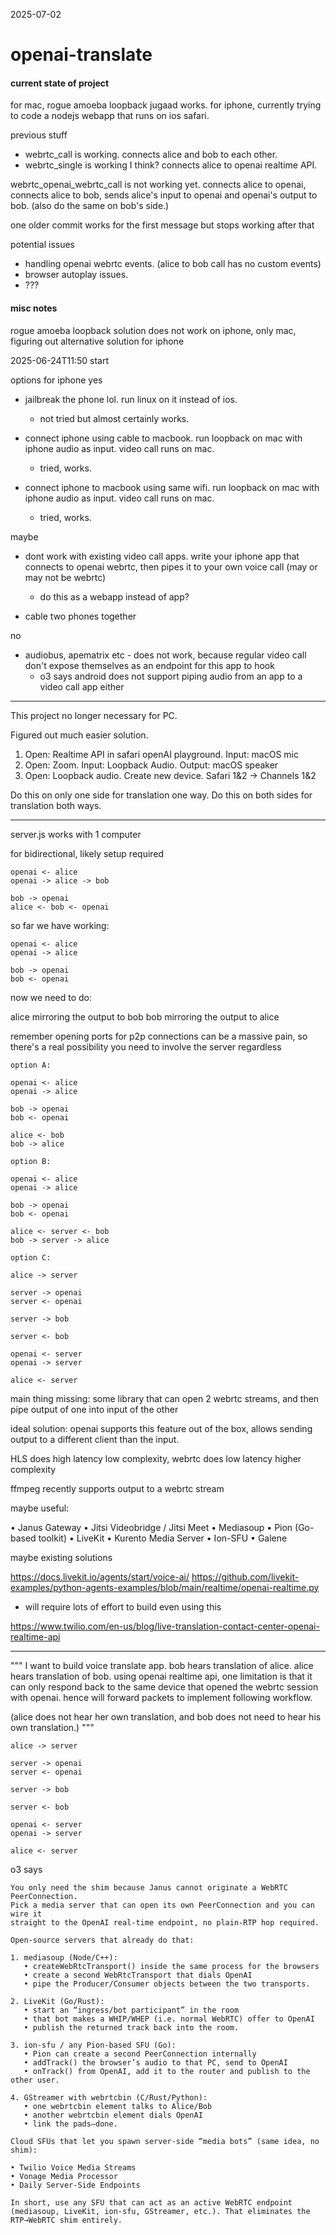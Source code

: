 2025-07-02

# openai-translate

#### current state of project

for mac, rogue amoeba loopback jugaad works. for iphone, currently trying to code a nodejs webapp that runs on ios safari.

previous stuff
 - webrtc_call is working. connects alice and bob to each other.
 - webrtc_single is working I think? connects alice to openai realtime API.

webrtc_openai_webrtc_call is not working yet. connects alice to openai, connects alice to bob, sends alice's input to openai and openai's output to bob. (also do the same on bob's side.)

one older commit works for the first message but stops working after that

potential issues
 - handling openai webrtc events. (alice to bob call has no custom events)
 - browser autoplay issues.
 - ???

#### misc notes

rogue amoeba loopback solution does not work on iphone, only mac, figuring out alternative solution for iphone

2025-06-24T11:50 start

options for iphone
yes
 - jailbreak the phone lol. run linux on it instead of ios.
   - not tried but almost certainly works.

 - connect iphone using cable to macbook. run loopback on mac with iphone audio as input. video call runs on mac.
   - tried, works.
 - connect iphone to macbook using same wifi. run loopback on mac with iphone audio as input. video call runs on mac.
   - tried, works.

maybe
 - dont work with existing video call apps. write your iphone app that connects to openai webrtc, then pipes it to your own voice call (may or may not be webrtc)
   - do this as a webapp instead of app?


 - cable two phones together

no
 - audiobus, apematrix etc - does not work, because regular video call don't expose themselves as an endpoint for this app to hook
   - o3 says android does not support piping audio from an app to a video call app either

---

This project no longer necessary for PC.

Figured out much easier solution.

1. Open: Realtime API in safari openAI playground. Input: macOS mic
2. Open: Zoom. Input: Loopback Audio. Output: macOS speaker
3. Open: Loopback audio. Create new device. Safari 1&2 -> Channels 1&2

Do this on only one side for translation one way. Do this on both sides for translation both ways.


---

server.js works with 1 computer

for bidirectional, likely setup required

```
openai <- alice
openai -> alice -> bob

bob -> openai
alice <- bob <- openai
```

so far we have working:

```
openai <- alice
openai -> alice

bob -> openai
bob <- openai
```

now we need to do:

alice mirroring the output to bob
bob mirroring the output to alice

remember opening ports for p2p connections can be a massive pain, so there's a real possibility you need to involve the server regardless

```
option A:

openai <- alice
openai -> alice

bob -> openai
bob <- openai

alice <- bob
bob -> alice

option B:

openai <- alice
openai -> alice

bob -> openai
bob <- openai

alice <- server <- bob
bob -> server -> alice

option C:

alice -> server

server -> openai 
server <- openai

server -> bob

server <- bob

openai <- server
openai -> server

alice <- server
```

main thing missing: some library that can open 2 webrtc streams, and then pipe output of one into input of the other

ideal solution: openai supports this feature out of the box, allows sending output to a different client than the input. 




HLS does high latency low complexity, webrtc does low latency higher complexity

ffmpeg recently supports output to a webrtc stream


maybe useful:

• Janus Gateway
• Jitsi Videobridge / Jitsi Meet
• Mediasoup
• Pion (Go-based toolkit)
• LiveKit
• Kurento Media Server
• Ion-SFU
• Galene



maybe existing solutions

https://docs.livekit.io/agents/start/voice-ai/
https://github.com/livekit-examples/python-agents-examples/blob/main/realtime/openai-realtime.py
 - will require lots of effort to build even using this


https://www.twilio.com/en-us/blog/live-translation-contact-center-openai-realtime-api


---

"""
I want to build voice translate app. bob hears translation of alice. alice hears translation of bob. using openai realtime api, one limitation is that it can only respond back to the same device that opened the webrtc session with openai. hence will forward packets to implement following workflow.

(alice does not hear her own translation, and bob does not need to hear his own translation.)
"""

```
alice -> server

server -> openai 
server <- openai

server -> bob

server <- bob

openai <- server
openai -> server

alice <- server
```

o3 says
```
You only need the shim because Janus cannot ​originate​ a WebRTC PeerConnection.  
Pick a media server that ​can​ open its own PeerConnection and you can wire it
straight to the OpenAI real-time endpoint, no plain-RTP hop required.

Open-source servers that already do that:

1. mediasoup (Node/C++):  
   • createWebRtcTransport() inside the same process for the browsers  
   • create a second WebRtcTransport that dials OpenAI  
   • pipe the Producer/Consumer objects between the two transports.

2. LiveKit (Go/Rust):  
   • start an “ingress/bot participant” in the room  
   • that bot makes a WHIP/WHEP (i.e. normal WebRTC) offer to OpenAI  
   • publish the returned track back into the room.

3. ion-sfu / any Pion-based SFU (Go):  
   • Pion can create a second PeerConnection internally  
   • addTrack() the browser’s audio to that PC, send to OpenAI  
   • onTrack() from OpenAI, add it to the router and publish to the other user.

4. GStreamer with webrtcbin (C/Rust/Python):  
   • one webrtcbin element talks to Alice/Bob  
   • another webrtcbin element dials OpenAI  
   • link the pads—done.

Cloud SFUs that let you spawn server-side “media bots” (same idea, no shim):

• Twilio Voice Media Streams  
• Vonage Media Processor  
• Daily Server-Side Endpoints  

In short, use any SFU that can act as an ​active​ WebRTC endpoint (mediasoup, LiveKit, ion-sfu, GStreamer, etc.). That eliminates the RTP→WebRTC shim entirely.
```






